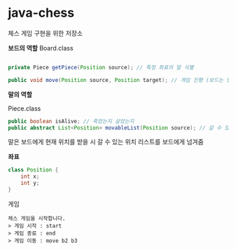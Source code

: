 # java-chess
체스 게임 구현을 위한 저장소



**보드의 역할**
Board.class

```java

private Piece getPiece(Position source); // 특정 좌표의 말 식별

public void move(Position source, Position target); // 게임 진행 (보드는 말에게 받은 위치 리스트를 필터링 하여 최종적으로 갈 수 있는 위치리스트를 만듦)

```



**말의 역할**

Piece.class

```java
public boolean isAlive; // 죽었는지 살았는지
public abstract List<Position> movableList(Position source); // 갈 수 있는 좌표 반환
```

말은 보드에게 현재 위치를 받을 시 갈 수 있는 위치 리스트를 보드에게 넘겨줌

**좌표**

```java
class Position {
    int x;
	int y;
}
```

게임

```
체스 게임을 시작합니다.
> 게임 시작 : start
> 게임 종료 : end
> 게임 이동 : move b2 b3
```

​		